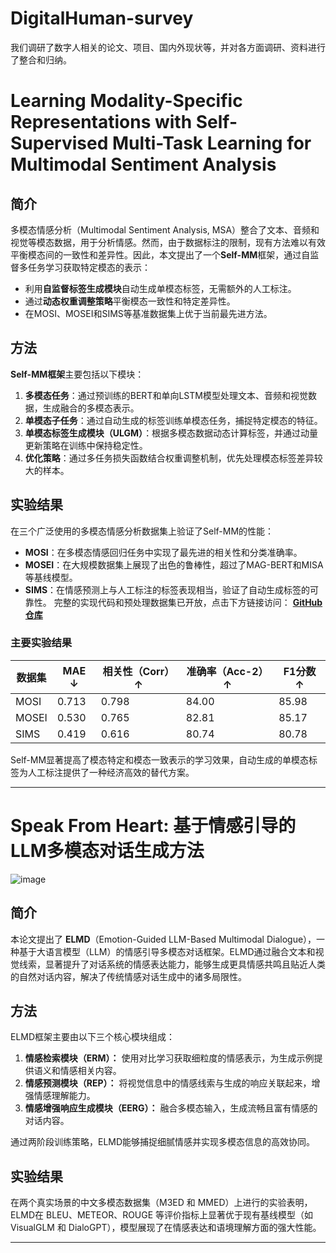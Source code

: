 # DigitalHuman-survey
我们调研了数字人相关的论文、项目、国内外现状等，并对各方面调研、资料进行了整合和归纳。

# Learning Modality-Specific Representations with Self-Supervised Multi-Task Learning for Multimodal Sentiment Analysis 

## 简介
多模态情感分析（Multimodal Sentiment Analysis, MSA）整合了文本、音频和视觉等模态数据，用于分析情感。然而，由于数据标注的限制，现有方法难以有效平衡模态间的一致性和差异性。因此，本文提出了一个**Self-MM**框架，通过自监督多任务学习获取特定模态的表示：
- 利用**自监督标签生成模块**自动生成单模态标签，无需额外的人工标注。
- 通过**动态权重调整策略**平衡模态一致性和特定差异性。
- 在MOSI、MOSEI和SIMS等基准数据集上优于当前最先进方法。

## 方法
**Self-MM框架**主要包括以下模块：
1. **多模态任务**：通过预训练的BERT和单向LSTM模型处理文本、音频和视觉数据，生成融合的多模态表示。
2. **单模态子任务**：通过自动生成的标签训练单模态任务，捕捉特定模态的特征。
3. **单模态标签生成模块（ULGM）**：根据多模态数据动态计算标签，并通过动量更新策略在训练中保持稳定性。
4. **优化策略**：通过多任务损失函数结合权重调整机制，优先处理模态标签差异较大的样本。

## 实验结果
在三个广泛使用的多模态情感分析数据集上验证了Self-MM的性能：
- **MOSI**：在多模态情感回归任务中实现了最先进的相关性和分类准确率。
- **MOSEI**：在大规模数据集上展现了出色的鲁棒性，超过了MAG-BERT和MISA等基线模型。
- **SIMS**：在情感预测上与人工标注的标签表现相当，验证了自动生成标签的可靠性。
完整的实现代码和预处理数据集已开放，点击下方链接访问：
[**GitHub 仓库**](https://github.com/thuiar/Self-MM)

### 主要实验结果
| 数据集 | MAE ↓ | 相关性（Corr）↑ | 准确率（Acc-2）↑ | F1分数 ↑ |
|--------|--------|----------------|-----------------|----------|
| MOSI   | 0.713  | 0.798          | 84.00           | 85.98    |
| MOSEI  | 0.530  | 0.765          | 82.81           | 85.17    |
| SIMS   | 0.419  | 0.616          | 80.74           | 80.78    |

Self-MM显著提高了模态特定和模态一致表示的学习效果，自动生成的单模态标签为人工标注提供了一种经济高效的替代方案。

---

# Speak From Heart: 基于情感引导的LLM多模态对话生成方法

![image](https://github.com/user-attachments/assets/4582a223-9e19-4a0b-874c-b5732a4d2a9f)

## 简介
本论文提出了 **ELMD**（Emotion-Guided LLM-Based Multimodal Dialogue），一种基于大语言模型（LLM）的情感引导多模态对话框架。ELMD通过融合文本和视觉线索，显著提升了对话系统的情感表达能力，能够生成更具情感共鸣且贴近人类的自然对话内容，解决了传统情感对话生成中的诸多局限性。

## 方法
ELMD框架主要由以下三个核心模块组成：
1. **情感检索模块（ERM）：** 使用对比学习获取细粒度的情感表示，为生成示例提供语义和情感相关内容。
2. **情感预测模块（REP）：** 将视觉信息中的情感线索与生成的响应关联起来，增强情感理解能力。
3. **情感增强响应生成模块（EERG）：** 融合多模态输入，生成流畅且富有情感的对话内容。

通过两阶段训练策略，ELMD能够捕捉细腻情感并实现多模态信息的高效协同。

## 实验结果
在两个真实场景的中文多模态数据集（M3ED 和 MMED）上进行的实验表明，ELMD在 BLEU、METEOR、ROUGE 等评价指标上显著优于现有基线模型（如 VisualGLM 和 DialoGPT），模型展现了在情感表达和语境理解方面的强大性能。

---
